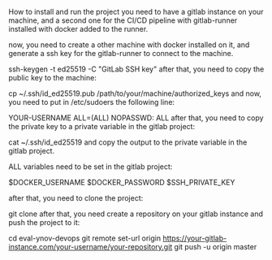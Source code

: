 How to install and run the project
you need to have a gitlab instance on your machine, and a second one for the CI/CD pipeline with gitlab-runner installed with docker added to the runner.

now, you need to create a other machine with docker installed on it, and generate a ssh key for the gitlab-runner to connect to the machine.

ssh-keygen -t ed25519 -C "GitLab SSH key"
after that, you need to copy the public key to the machine:

cp ~/.ssh/id_ed25519.pub /path/to/your/machine/authorized_keys
and now, you need to put in /etc/sudoers the following line:

YOUR-USERNAME ALL=(ALL) NOPASSWD: ALL
after that, you need to copy the private key to a private variable in the gitlab project:

cat ~/.ssh/id_ed25519
and copy the output to the private variable in the gitlab project.

ALL variables need to be set in the gitlab project:

$DOCKER_USERNAME
$DOCKER_PASSWORD
$SSH_PRIVATE_KEY


after that, you need to clone the project:

git clone 
after that, you need create a repository on your gitlab instance and push the project to it:

cd eval-ynov-devops
git remote set-url origin https://your-gitlab-instance.com/your-username/your-repository.git
git push -u origin master